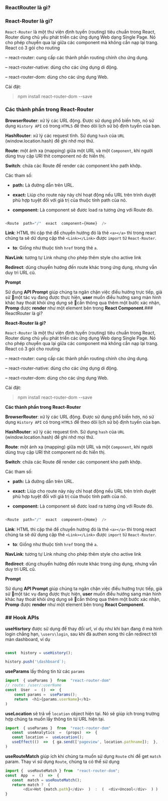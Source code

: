 ### ReactRouter là gì?

### **React-Router là gì?**

  

`React-Router` là một thư viện định tuyến (routing) tiêu chuẩn trong React, Router dùng chủ yếu phát triển các ứng dụng Web dạng Single Page. Nó cho phép chuyển qua lại giữa các component mà không cần nạp lại trang. React có 3 gói cho routing

– react-router: cung cấp các thành phần routing chính cho ứng dụng.

– react-router-native: dùng cho các ứng dụng di động.

– react-router-dom: dùng cho các ứng dụng Web.

Cài đặt:

> npm install react-router-dom --save

  

 ### **Các thành phần trong React-Router**

  

**BrowserRouter**: xử lý các URL động. Được sử dụng phổ biến hơn, nó sử dụng `History API` có trong `HTML5` để theo dõi lịch sử bộ định tuyến của bạn.

  

**HashRouter**: xử lý các request tĩnh. Sử dụng `hash` của `URL` (window.location.hash) để ghi nhớ mọi thứ.

**Route**: một ánh xạ (mapping) giữa một URL và một `Component`, khi người dùng truy cập URl thit component nó đc hiển thị.

**Switch**: chứa các Route để render các component kho path khớp.

Các tham số:

-  **path:** Là đường dẫn trên URL.

-  **exact:** Liúp cho route này này chỉ hoạt động nếu URL trên trình duyệt phù hợp tuyệt đối với giá trị của thuộc tính path của nó.

-  **component:** Là component sẽ đươc load ra tương ứng với Route đó.

```js

<Route  path="/"  exact  component={Home}  />

```

  

**Link**: HTML thì cặp thẻ để chuyển hướng đó là thẻ `<a></a>` thì trong react chúng ta sẽ dử dụng cặp thẻ `<Link></Link>` được `import` từ `React-Router`.

  

-  **to**: Giống như thuộc tính `href` trong thẻ `a`.

  

**NavLink**: tương tự Link nhưng cho phép thêm style cho active link

  

**Redirect**: dùng chuyển hướng đến route khác trong ứng dụng, nhưng vẫn duy trì URL cũ.



**Prompt**

Sử dụng **API Prompt** giúp chúng ta ngăn chặn việc điều hướng trực tiếp, giả sử một tác vụ đang được thực hiện, **user** muốn điều hướng sang màn hình khác hay thoát khỏi ứng dụng sẽ cần thông qua thêm một bước xác nhận, **Promp** được **render** như một element bên trong **React Component**.### ReactRouter là gì?

**React-Router là gì?**

  

`React-Router` là một thư viện định tuyến (routing) tiêu chuẩn trong React, Router dùng chủ yếu phát triển các ứng dụng Web dạng Single Page. Nó cho phép chuyển qua lại giữa các component mà không cần nạp lại trang. React có 3 gói cho routing

– react-router: cung cấp các thành phần routing chính cho ứng dụng.

– react-router-native: dùng cho các ứng dụng di động.

– react-router-dom: dùng cho các ứng dụng Web.

Cài đặt:

> npm install react-router-dom --save

  

**Các thành phần trong React-Router**

  

**BrowserRouter**: xử lý các URL động. Được sử dụng phổ biến hơn, nó sử dụng `History API` có trong `HTML5` để theo dõi lịch sử bộ định tuyến của bạn.

  

**HashRouter**: xử lý các request tĩnh. Sử dụng `hash` của `URL` (window.location.hash) để ghi nhớ mọi thứ.

**Route**: một ánh xạ (mapping) giữa một URL và một `Component`, khi người dùng truy cập URl thit component nó đc hiển thị.

**Switch**: chứa các Route để render các component kho path khớp.

Các tham số:

-  **path:** Là đường dẫn trên URL.

-  **exact:** Liúp cho route này này chỉ hoạt động nếu URL trên trình duyệt phù hợp tuyệt đối với giá trị của thuộc tính path của nó.

-  **component:** Là component sẽ đươc load ra tương ứng với Route đó.

```js

<Route  path="/"  exact  component={Home}  />

```

  

**Link**: HTML thì cặp thẻ để chuyển hướng đó là thẻ `<a></a>` thì trong react chúng ta sẽ dử dụng cặp thẻ `<Link></Link>` được `import` từ `React-Router`.

  

-  **to**: Giống như thuộc tính `href` trong thẻ `a`.

  

**NavLink**: tương tự Link nhưng cho phép thêm style cho active link

  

**Redirect**: dùng chuyển hướng đến route khác trong ứng dụng, nhưng vẫn duy trì URL cũ.


**Prompt**

Sử dụng **API Prompt** giúp chúng ta ngăn chặn việc điều hướng trực tiếp, giả sử một tác vụ đang được thực hiện, **user** muốn điều hướng sang màn hình khác hay thoát khỏi ứng dụng sẽ cần thông qua thêm một bước xác nhận, **Promp** được **render** như một element bên trong **React Component**.

### **## Hook APIs**

 **useHisrtory** được sử dụng để thay đổi url, ví dụ như khi bạn đang ở mà hình login chẳng hạn, `\users\login`, sau khi đã authen xong thì cần redirect tới màn dashboard, 
ví dụ
```js

const  history = useHistory();

history.push('\dashboard`);

```
 **useParams**  lấy thông tin từ các `params`
 ```js
import  { useParams }  from  "react-router-dom" 
// route: /user/:userName  
 const  User  =  ()  =>  {  
	 const params =  useParams();  
	 return  <h1>{params.userName}</h1> 
 )
```
 **useLocation**  sẽ trả về `location` object hiện tại. Nó sẽ giúp ích trong trường hợp chúng ta muốn lấy thông tin từ URL hiện tại.
  ```js
import  { useParams }  from  "react-router-dom" 
	 const  useAnalytics  =  (props)  =>  {  
	 const location =  useLocation();  
	 useEffect(()  =>  { ga.send(['pageview', location.pathname]);  },  []) 
  )
```

**useRouteMatch** giúp ích khi chúng ta muốn sử dụng `Route` chỉ để get `match` param. Thay vì sử dụng `Route`, chúng ta có thể sử dụng
  ```js
import {  useRouteMatch } from  "react-router-dom";
const  App  =  ()  =>  { 
	 const  match = useRouteMatch(); 
	 return match ?  ( 
		  <div>Hot {match.path}</div>  )  :  (  <div>Uncool</div>  ) )
 }
```